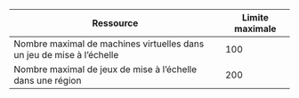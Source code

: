Ressource|Limite maximale
---|---
Nombre maximal de machines virtuelles dans un jeu de mise à l’échelle|100
Nombre maximal de jeux de mise à l’échelle dans une région|200

<!---HONumber=AcomDC_0803_2016-->